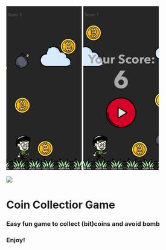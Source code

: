 <img src="Images/CoinCollectorImage1.png" alt="drawing" width="200"/>
<img src="Images/CoinCollectorImage2.png" alt="drawing" width="200"/>

![](Images/CoinCollectorImage1.png=250x100)


# Coin Collectior Game
### Easy fun game to collect (bit)coins and avoid bomb
### Enjoy!

